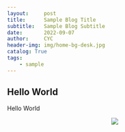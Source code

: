 ```yaml
---
layout:     post
title:      Sample Blog Title
subtitle:   Sample Blog Subtitle
date:       2022-09-07
author:     CYC
header-img: img/home-bg-desk.jpg
catalog: True
tags:
    - sample
---
```


## Hello World

Hello World

<div align=center><img src="../images/post1-image.png"/></div>
